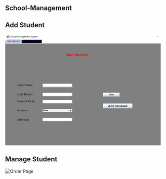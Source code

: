 ## School-Management
## **Add Student**
![Main Page](/screenshot/Screenshot%202023-10-17%20123033.png)
## **Manage Student**
![Order Page](/Screenshot%202023-10-17%20123430.png)
